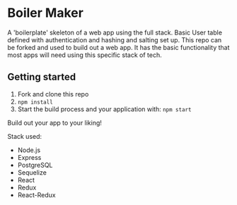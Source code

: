 # Boiler Maker

A 'boilerplate' skeleton of a web app using the full stack. Basic User table defined with authentication and hashing and salting set up.  This repo can be forked and used to build out a web app.  It has the basic functionality that most apps will need using this specific stack of tech.

## Getting started

1. Fork and clone this repo
2. `npm install`
3. Start the build process and your application with: `npm start`

Build out your app to your liking!

Stack used:
- Node.js
- Express
- PostgreSQL
- Sequelize
- React
- Redux
- React-Redux